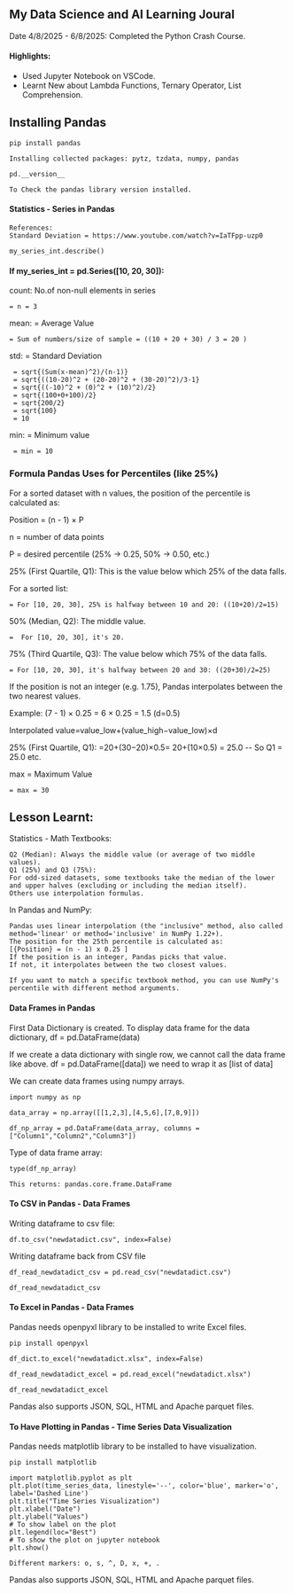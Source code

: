 
## My Data Science and AI Learning Joural

Date 4/8/2025 - 6/8/2025: Completed the Python Crash Course.

#### Highlights:
- Used Jupyter Notebook on VSCode.
- Learnt New about Lambda Functions, Ternary Operator, List Comprehension.

## Installing Pandas
```
pip install pandas

Installing collected packages: pytz, tzdata, numpy, pandas

pd.__version__

To Check the pandas library version installed.
```


####  Statistics - Series in Pandas
```
References: 
Standard Deviation = https://www.youtube.com/watch?v=IaTFpp-uzp0
```

```
my_series_int.describe()
```

#### If my_series_int = pd.Series([10, 20, 30]):

count: No.of non-null elements in series 

    = n = 3

mean: = Average Value

    = Sum of numbers/size of sample = ((10 + 20 + 30) / 3 = 20 )

std: = Standard Deviation 

     = sqrt{(Sum(x-mean)^2)/(n-1)}
     = sqrt{((10-20)^2 + (20-20)^2 + (30-20)^2)/3-1}
     = sqrt{((-10)^2 + (0)^2 + (10)^2)/2}
     = sqrt{(100+0+100)/2}
     = sqrt{200/2}
     = sqrt{100}
     = 10
    
min: = Minimum value 
     
     = min = 10


### Formula Pandas Uses for Percentiles (like 25%)
For a sorted dataset with n values, the position of the percentile is calculated as:

Position = (n - 1) × P

n = number of data points

P = desired percentile (25% → 0.25, 50% → 0.50, etc.)

25% (First Quartile, Q1): This is the value below which 25% of the data falls.

For a sorted list: 
    
    = For [10, 20, 30], 25% is halfway between 10 and 20: ((10+20)/2=15)


50% (Median, Q2): The middle value. 

    =  For [10, 20, 30], it's 20.

75% (Third Quartile, Q3): The value below which 75% of the data falls.
    
    = For [10, 20, 30], it's halfway between 20 and 30: ((20+30)/2=25)


If the position is not an integer (e.g. 1.75), Pandas interpolates between the two nearest values.

Example: (7 - 1) × 0.25 = 6 × 0.25 = 1.5 (d=0.5)

Interpolated value=value_low+(value_high−value_low)×d

25% (First Quartile, Q1): =20+(30−20)×0.5= 20+(10×0.5) = 25.0 -- So Q1 = 25.0
etc.



max = Maximum Value
    
    = max = 30

## Lesson Learnt:

Statistics - Math Textbooks:
```
Q2 (Median): Always the middle value (or average of two middle values).
Q1 (25%) and Q3 (75%):
For odd-sized datasets, some textbooks take the median of the lower and upper halves (excluding or including the median itself).
Others use interpolation formulas.
```

In Pandas and NumPy:
```
Pandas uses linear interpolation (the "inclusive" method, also called method='linear' or method='inclusive' in NumPy 1.22+).
The position for the 25th percentile is calculated as:
[{Position} = (n - 1) x 0.25 ]
If the position is an integer, Pandas picks that value.
If not, it interpolates between the two closest values.

If you want to match a specific textbook method, you can use NumPy's percentile with different method arguments.
```


#### Data Frames in Pandas

First Data Dictionary is created.
To display data frame for the data dictionary, 
df = pd.DataFrame(data)

If we create a data dictionary with single row, we cannot call the data frame like above.
df = pd.DataFrame([data])
we need to wrap it as [list of data]

We can create data frames using numpy arrays.

```
import numpy as np

data_array = np.array([[1,2,3],[4,5,6],[7,8,9]])

df_np_array = pd.DataFrame(data_array, columns =["Column1","Column2","Column3"])
```

Type of data frame array:

```
type(df_np_array)

This returns: pandas.core.frame.DataFrame
```

#### To CSV in Pandas - Data Frames

Writing dataframe to csv file:
```
df.to_csv("newdatadict.csv", index=False)
```

Writing dataframe back from CSV file
```
df_read_newdatadict_csv = pd.read_csv("newdatadict.csv")

df_read_newdatadict_csv
```
#### To Excel in Pandas - Data Frames

Pandas needs openpyxl library to be installed to write Excel files.

```
pip install openpyxl
```
```
df_dict.to_excel("newdatadict.xlsx", index=False)

df_read_newdatadict_excel = pd.read_excel("newdatadict.xlsx")

df_read_newdatadict_excel
```

Pandas also supports JSON, SQL, HTML and Apache parquet files.

#### To Have Plotting in Pandas - Time Series Data Visualization

Pandas needs matplotlib library to be installed to have visualization.
```
pip install matplotlib
```
```
import matplotlib.pyplot as plt
plt.plot(time_series_data, linestyle='--', color='blue', marker='o', label='Dashed Line')
plt.title("Time Series Visualization")
plt.xlabel("Date")
plt.ylabel("Values")
# To show label on the plot
plt.legend(loc="Best")
# To show the plot on jupyter notebook
plt.show()

Different markers: o, s, ^, D, x, +, . 
```

Pandas also supports JSON, SQL, HTML and Apache parquet files.

